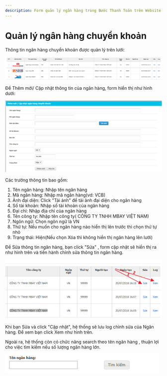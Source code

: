```yaml
---
description: Form quản lý ngân hàng trong Bước Thanh Toán trên Website
---
```


# Quản lý ngân hàng chuyển khoản

Thông tin ngân hàng chuyển khoản được quản lý trên lưới:

![H&#xEC;nh 1: Th&#xF4;ng tin ng&#xE2;n h&#xE0;ng chuy&#x1EC3;n kho&#x1EA3;n](../../.gitbook/assets/image%20%2834%29.png)

Để Thêm mới/ Cập nhật thông tin của ngân hàng, form hiển thị như hình dưới:

![H&#xEC;nh 2: Form Th&#xEA;m m&#x1EDB;i/ C&#x1EAD;p nh&#x1EAD;t th&#xF4;ng tin ng&#xE2;n h&#xE0;ng chuy&#x1EC3;n kho&#x1EA3;n](../../.gitbook/assets/image%20%2867%29.png)

Các trường thông tin bao gồm:

1. Tên ngân hàng: Nhập tên ngân hàng
2. Mã ngân hàng: Nhập mã ngân hàng\(vd: VCB\)
3. Ảnh đại diện: Click "Tải ảnh" để tải ảnh đại diện cho ngân hàng
4. Số tài khoản: Nhập số tài khoản của ngân hàng
5. Đại chỉ: Nhập địa chỉ của ngân hàng
6. Tên công ty: Nhập tên công ty\( CÔNG TY TNHH MBAY VIỆT NAM\)
7. Ngôn ngữ: Chọn ngôn ngữ là VN
8. Thứ tự: Nếu muốn cho ngân hàng nào hiển thị lên trước thì chọn thứ tự nhỏ
9. Trạng thái: Hiện\(Nếu chọn Xóa thì không hiển thị ngân hàng lên lưới\)

Để Sửa thông tin ngân hàng, bạn click "Sửa" , form cập nhật sẽ hiển thị ra như hình trên và tiến hành chỉnh sửa thông tin ngân hàng.

![](../../.gitbook/assets/image%20%2832%29.png)

Khi bạn Sửa và click "Cập nhật", hệ thống sẽ lưu log chỉnh sửa của Ngân hàng. Để xem bạn click Xem như hình trên.

Ngoài ra, hệ thống còn có chức năng search theo tên ngân hàng , thuận lợi cho việc tìm kiếm nếu số lượng ngân hàng lớn.

![H&#xEC;nh 3: T&#xEC;m ki&#x1EBF;m theo t&#xEA;n ng&#xE2;n h&#xE0;ng.](../../.gitbook/assets/image.png)



